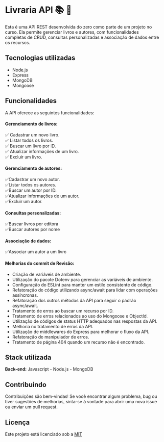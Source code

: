 
# Livraria API 📚 📖


Esta é uma API REST desenvolvida do zero como parte de um projeto no curso. Ela permite gerenciar livros e autores, com funcionalidades completas de CRUD, consultas personalizadas e associação de dados entre os recursos.


## Tecnologias utilizadas

- Node.js
- Express
- MongoDB
- Mongoose

## Funcionalidades

A API oferece as seguintes funcionalidades:

#### Gerenciamento de livros:
✅ Cadastrar um novo livro.                                                                 
✅ Listar todos os livros.                 
✅ Buscar um livro por ID.       
✅ Atualizar informações de um livro.        
✅ Excluir um livro.

#### Gerenciamento de autores:

✅Cadastrar um novo autor.   
✅Listar todos os autores.  
✅Buscar um autor por ID.    
✅Atualizar informações de um autor.                                                         
✅Excluir um autor.


#### Consultas personalizadas:

✅Buscar livros por editora             
✅Buscar autores por nome


#### Associação de dados:
✅Associar um autor a um livro


#### Melhorias do commit de Revisão:

- Criação de variáveis de ambiente.
- Utilização do pacote Dotenv para gerenciar as variáveis de ambiente.
- Configuração do ESLint para manter um estilo consistente de código.
- Refatoração do código utilizando async/await para lidar com operações assíncronas.
- Refatoração dos outros métodos da API para seguir o padrão async/await.
- Tratamento de erros ao buscar um recurso por ID.
- Tratamento de erros relacionados ao uso do Mongoose e ObjectId.
- Utilização de códigos de status HTTP adequados nas respostas da API.
- Melhoria no tratamento de erros da API.
- Utilização de middlewares do Express para melhorar o fluxo da API.
- Refatoração do manipulador de erros.
- Tratamento de página 404 quando um recurso não é encontrado.


## Stack utilizada

**Back-end:** Javascript - Node.js - MongoDB


## Contribuindo

Contribuições são bem-vindas! Se você encontrar algum problema, bug ou tiver sugestões de melhorias, sinta-se à vontade para abrir uma nova issue ou enviar um pull request.




## Licença

Este projeto está licenciado sob a [MIT](https://choosealicense.com/licenses/mit/)


